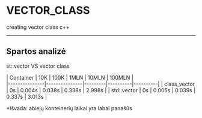 # VECTOR_CLASS
creating vector class c++

---------------
Spartos analizė
---------------

st::vector VS vector class


|   Container   |  10K |  100K  |  1MLN   |  10MLN   |  100MLN  |    
|---------------|---------------|---------|----------|----------|
|  class_vector |  0s  | 0.004s | 0.038s  |  0.338s  |  2.998s  |
|   std::vector |  0s  | 0.005s | 0.039s  |  0.337s  |  3.013s  |


*Išvada: abiejų konteinerių laikai yra labai panašūs
